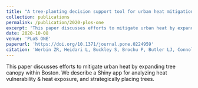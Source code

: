 ```yaml
---
title: "A tree-planting decision support tool for urban heat mitigation"
collection: publications
permalink: /publication/2020-plos-one
excerpt: 'This paper discusses efforts to mitigate urban heat by expanding tree canopy within Boston. We describe a Shiny app for analyzing heat vulnerability & heat exposure, and strategically placing trees.'
date: 2020-10-08
venue: 'PLoS ONE'
paperurl: 'https://doi.org/10.1371/journal.pone.0224959'
citation: 'Werbin ZR, Heidari L, Buckley S, Brochu P, Butler LJ, Connolly C, et al. (2020). &quot;A tree-planting decision support tool for urban heat mitigation.&quot; <i>PLoS ONE</i>. 15(10): e0224959.'
---
```

This paper discusses efforts to mitigate urban heat by expanding tree canopy within Boston. We describe a Shiny app for analyzing heat vulnerability & heat exposure, and strategically placing trees.
